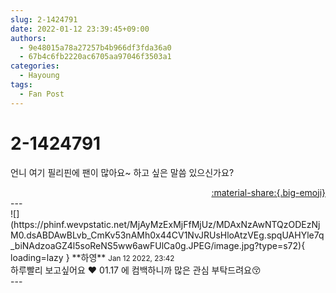 ```yaml
---
slug: 2-1424791
date: 2022-01-12 23:39:45+09:00
authors:
  - 9e48015a78a27257b4b966df3fda36a0
  - 67b4c6fb2220ac6705aa97046f3503a1
categories:
  - Hayoung
tags:
  - Fan Post
---
```


# 2-1424791

<div class="post-container" markdown="1">
<div class="content-container md-sidebar__scrollwrap" markdown="1">

언니 여기 필리핀에 팬이 많아요~ 하고 싶은 말씀 있으신가요?

</div>
</div>

<div style="text-align: right;" markdown="1">
<a href="https://weverse.io/fromis9/fanpost/2-1424791" style="text-align: right;">:material-share:{.big-emoji}</a>
</div>
---

<div class="comments-container md-sidebar__scrollwrap" markdown="1">
<div class="comment" markdown="1">
<div class='id-container' markdown="1">
![](https://phinf.wevpstatic.net/MjAyMzExMjFfMjUz/MDAxNzAwNTQzODEzNjM0.dsABDAwBLvb_CmKv53nAMh0x44CV1NvJRUsHloAtzVEg.spqUAHYle7q_biNAdzoaGZ4l5soReNS5ww6awFUlCa0g.JPEG/image.jpg?type=s72){ loading=lazy }
**<span class="artist">하영</span>** <small>Jan 12 2022, 23:42</small><br>
</div>
<div class='comment-body' markdown="1">
하루빨리 보고싶어요 ♥️ 01.17 에 컴백하니까 많은 관심 부탁드려요😚
</div>
</div>
</div>
---
